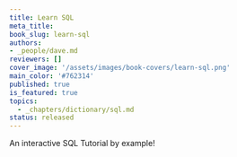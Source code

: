 ```yaml
---
title: Learn SQL
meta_title:
book_slug: learn-sql
authors:
- _people/dave.md
reviewers: []
cover_image: '/assets/images/book-covers/learn-sql.png'
main_color: '#762314'
published: true
is_featured: true
topics:
  - _chapters/dictionary/sql.md
status: released
---
```

An interactive SQL Tutorial by example!
